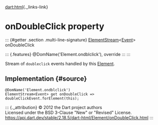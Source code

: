 [dart:html](../../dart-html/dart-html-library){._links-link}

onDoubleClick property
======================

::: {#getter .section .multi-line-signature}
[ElementStream](../elementstream-class)\<[Event](../event-class)\>
onDoubleClick

::: {.features}
\@DomName(\'Element.ondblclick\'), override
:::
:::

Stream of `doubleclick` events handled by this
[Element](../element-class).

Implementation {#source}
--------------

``` {.language-dart data-language="dart"}
@DomName('Element.ondblclick')
ElementStream<Event> get onDoubleClick => doubleClickEvent.forElement(this);
```

::: {._attribution}
© 2012 the Dart project authors\
Licensed under the BSD 3-Clause \"New\" or \"Revised\" License.\
<https://api.dart.dev/stable/2.18.5/dart-html/Element/onDoubleClick.html>
:::
